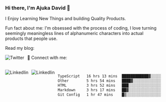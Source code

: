 ### Hi there, I'm Ajuka David 🥷

I Enjoy Learning New Things and building Quality Products.

Fun fact about me: I'm obsessed with the process of coding, I love turning seemingly meaningless lines of alphanumeric characters into actual products that people use.

Read my blog:

<a href="https://tobit.hashnode.dev/"> <img src="https://img.shields.io/badge/Hashnode-2962FF?style=for-the-badge&logo=hashnode&logoColor=white"
     alt="Twitter"
     style="float: left; margin-right: 10px;" /> </a>


📱 Connect with me: 

<br />
<a href="https://www.linkedin.com/in/david-ajuka-630660144/"> <img src="https://img.shields.io/badge/LinkedIn-0077B5?style=for-the-badge&logo=linkedin&logoColor=white"
     alt="LinkedIin"
     style="float: left; margin-right: 10px;" /> </a> <a href="mailto:ajuka.zephiniah@gmail.com"> <img src="https://img.shields.io/badge/Gmail-D14836?style=for-the-badge&logo=gmail&logoColor=white"
     alt="LinkedIin"
     style="float: left; margin-right: 10px;" /> </a>
     

<!--START_SECTION:waka-->

```txt
TypeScript   16 hrs 13 mins  ████████████▓░░░░░░░░░░░░   51.25 %
Other        5 hrs 54 mins   ████▓░░░░░░░░░░░░░░░░░░░░   18.65 %
HTML         3 hrs 52 mins   ███░░░░░░░░░░░░░░░░░░░░░░   12.23 %
Markdown     3 hrs 17 mins   ██▓░░░░░░░░░░░░░░░░░░░░░░   10.41 %
Git Config   1 hr 47 mins    █▒░░░░░░░░░░░░░░░░░░░░░░░   05.66 %
```

<!--END_SECTION:waka-->
